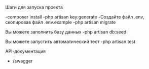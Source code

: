 Шаги для запуска проекта

-composer install
-php artisan key:generate
-Создайте файл .env, скопировав файл .env.example
-php artisan migrate

Вы можете заполнить базу данных
-php artisan db:seed

Вы можете запустить автоматический тест
-php artisan test

API-документация
- /swagger



